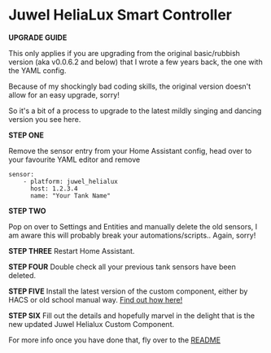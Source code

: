
# Juwel HeliaLux Smart Controller
**UPGRADE GUIDE**

This only applies if you are upgrading from the original basic/rubbish version (aka v0.0.6.2 and below) that I wrote a few years back, the one with the YAML config.

Because of my shockingly bad coding skills, the original version doesn't allow for an easy upgrade, sorry!

So it's a bit of a process to upgrade to the latest mildly singing and dancing version you see here.

**STEP ONE**

Remove the sensor entry from your Home Assistant config, head over to your favourite YAML editor and remove

```
sensor:
    - platform: juwel_helialux
      host: 1.2.3.4
      name: "Your Tank Name"
```

**STEP TWO**

Pop on over to Settings and Entities and manually delete the old sensors, I am aware this will probably break your automations/scripts.. Again, sorry!

**STEP THREE**
Restart Home Assistant.

**STEP FOUR**
Double check all your previous  tank sensors have been deleted.

**STEP FIVE**
Install the latest version of the custom component, either by HACS or old school manual way. [Find out how here!](https://github.com/MrSleeps/Juwel-HeliaLux-Home-Assistant-Custom-Component/blob/main/README.md)

**STEP SIX**
Fill out the details and hopefully marvel in the delight that is the new updated Juwel Helialux Custom Component.

For more info once you have done that, fly over to the [README](https://github.com/MrSleeps/Juwel-HeliaLux-Home-Assistant-Custom-Component/blob/main/README.md)